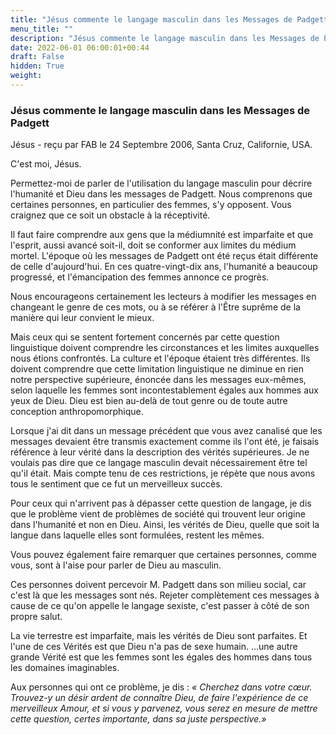 ```yaml
---
title: "Jésus commente le langage masculin dans les Messages de Padgett"
menu_title: ""
description: "Jésus commente le langage masculin dans les Messages de Padgett"
date: 2022-06-01 06:00:01+00:44
draft: False
hidden: True
weight:
---
```

### Jésus commente le langage masculin dans les Messages de Padgett

Jésus - reçu par FAB le 24 Septembre 2006, Santa Cruz, Californie, USA.

C'est moi, Jésus.

Permettez-moi de parler de l'utilisation du langage masculin pour décrire l'humanité et Dieu dans les messages de Padgett. Nous comprenons que certaines personnes, en particulier des femmes, s'y opposent. Vous craignez que ce soit un obstacle à la réceptivité.

Il faut faire comprendre aux gens que la médiumnité est imparfaite et que l'esprit, aussi avancé soit-il, doit se conformer aux limites du médium mortel. L'époque où les messages de Padgett ont été reçus était différente de celle d'aujourd'hui. En ces quatre-vingt-dix ans, l'humanité a beaucoup progressé, et l'émancipation des femmes annonce ce progrès.

Nous encourageons certainement les lecteurs à modifier les messages en changeant le genre de ces mots, ou à se référer à l'Être suprême de la manière qui leur convient le mieux.

Mais ceux qui se sentent fortement concernés par cette question linguistique doivent comprendre les circonstances et les limites auxquelles nous étions confrontés. La culture et l'époque étaient très différentes. Ils doivent comprendre que cette limitation linguistique ne diminue en rien notre perspective supérieure, énoncée dans les messages eux-mêmes, selon laquelle les femmes sont incontestablement égales aux hommes aux yeux de Dieu. Dieu est bien au-delà de tout genre ou de toute autre conception anthropomorphique.

Lorsque j'ai dit dans un message précédent que vous avez canalisé que les messages devaient être transmis exactement comme ils l'ont été, je faisais référence à leur vérité dans la description des vérités supérieures. Je ne voulais pas dire que ce langage masculin devait nécessairement être tel qu'il était. Mais compte tenu de ces restrictions, je répète que nous avons tous le sentiment que ce fut un merveilleux succès.

Pour ceux qui n'arrivent pas à dépasser cette question de langage, je dis que le problème vient de problèmes de société qui trouvent leur origine dans l'humanité et non en Dieu. Ainsi, les vérités de Dieu, quelle que soit la langue dans laquelle elles sont formulées, restent les mêmes.

Vous pouvez également faire remarquer que certaines personnes, comme vous, sont à l'aise pour parler de Dieu au masculin.

Ces personnes doivent percevoir M. Padgett dans son milieu social, car c'est là que les messages sont nés. Rejeter complètement ces messages à cause de ce qu'on appelle le langage sexiste, c'est passer à côté de son propre salut.

La vie terrestre est imparfaite, mais les vérités de Dieu sont parfaites. Et l'une de ces Vérités est que Dieu n'a pas de sexe humain. ...une autre grande Vérité est que les femmes sont les égales des hommes dans tous les domaines imaginables.

Aux personnes qui ont ce problème, je dis : *« Cherchez dans votre cœur. Trouvez-y un désir ardent de connaître Dieu, de faire l'expérience de ce merveilleux Amour, et si vous y parvenez, vous serez en mesure de mettre cette question, certes importante, dans sa juste perspective.»*

